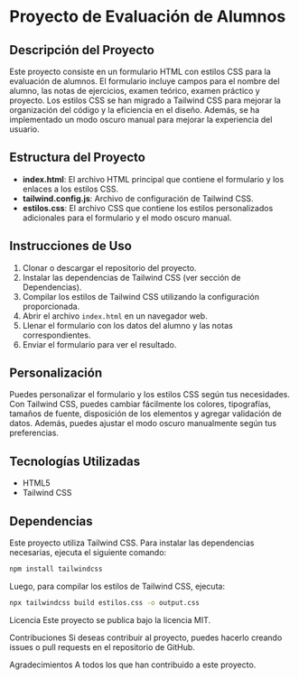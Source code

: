 # Proyecto de Evaluación de Alumnos

## Descripción del Proyecto

Este proyecto consiste en un formulario HTML con estilos CSS para la evaluación de alumnos. El formulario incluye campos para el nombre del alumno, las notas de ejercicios, examen teórico, examen práctico y proyecto. Los estilos CSS se han migrado a Tailwind CSS para mejorar la organización del código y la eficiencia en el diseño. Además, se ha implementado un modo oscuro manual para mejorar la experiencia del usuario.

## Estructura del Proyecto

- **index.html**: El archivo HTML principal que contiene el formulario y los enlaces a los estilos CSS.
- **tailwind.config.js**: Archivo de configuración de Tailwind CSS.
- **estilos.css**: El archivo CSS que contiene los estilos personalizados adicionales para el formulario y el modo oscuro manual.

## Instrucciones de Uso

1. Clonar o descargar el repositorio del proyecto.
2. Instalar las dependencias de Tailwind CSS (ver sección de Dependencias).
3. Compilar los estilos de Tailwind CSS utilizando la configuración proporcionada.
4. Abrir el archivo `index.html` en un navegador web.
5. Llenar el formulario con los datos del alumno y las notas correspondientes.
6. Enviar el formulario para ver el resultado.

## Personalización

Puedes personalizar el formulario y los estilos CSS según tus necesidades. Con Tailwind CSS, puedes cambiar fácilmente los colores, tipografías, tamaños de fuente, disposición de los elementos y agregar validación de datos. Además, puedes ajustar el modo oscuro manualmente según tus preferencias.

## Tecnologías Utilizadas

- HTML5
- Tailwind CSS

## Dependencias

Este proyecto utiliza Tailwind CSS. Para instalar las dependencias necesarias, ejecuta el siguiente comando:

```bash
npm install tailwindcss
```
Luego, para compilar los estilos de Tailwind CSS, ejecuta:

```bash
npx tailwindcss build estilos.css -o output.css
```
Licencia
Este proyecto se publica bajo la licencia MIT.

Contribuciones
Si deseas contribuir al proyecto, puedes hacerlo creando issues o pull requests en el repositorio de GitHub.

Agradecimientos
A todos los que han contribuido a este proyecto.
